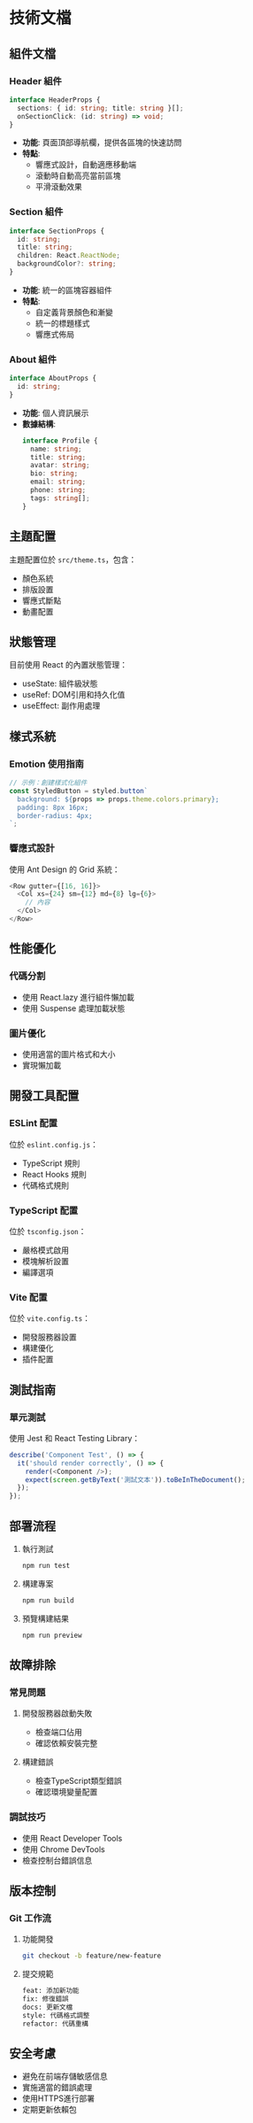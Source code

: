 # 技術文檔

## 組件文檔

### Header 組件

```typescript
interface HeaderProps {
  sections: { id: string; title: string }[];
  onSectionClick: (id: string) => void;
}
```

- **功能**: 頁面頂部導航欄，提供各區塊的快速訪問
- **特點**:
  - 響應式設計，自動適應移動端
  - 滾動時自動高亮當前區塊
  - 平滑滾動效果

### Section 組件

```typescript
interface SectionProps {
  id: string;
  title: string;
  children: React.ReactNode;
  backgroundColor?: string;
}
```

- **功能**: 統一的區塊容器組件
- **特點**:
  - 自定義背景顏色和漸變
  - 統一的標題樣式
  - 響應式佈局

### About 組件

```typescript
interface AboutProps {
  id: string;
}
```

- **功能**: 個人資訊展示
- **數據結構**:
  ```typescript
  interface Profile {
    name: string;
    title: string;
    avatar: string;
    bio: string;
    email: string;
    phone: string;
    tags: string[];
  }
  ```

## 主題配置

主題配置位於 `src/theme.ts`，包含：
- 顏色系統
- 排版設置
- 響應式斷點
- 動畫配置

## 狀態管理

目前使用 React 的內置狀態管理：
- useState: 組件級狀態
- useRef: DOM引用和持久化值
- useEffect: 副作用處理

## 樣式系統

### Emotion 使用指南

```typescript
// 示例：創建樣式化組件
const StyledButton = styled.button`
  background: ${props => props.theme.colors.primary};
  padding: 8px 16px;
  border-radius: 4px;
`;
```

### 響應式設計

使用 Ant Design 的 Grid 系統：
```typescript
<Row gutter={[16, 16]}>
  <Col xs={24} sm={12} md={8} lg={6}>
    // 內容
  </Col>
</Row>
```

## 性能優化

### 代碼分割
- 使用 React.lazy 進行組件懶加載
- 使用 Suspense 處理加載狀態

### 圖片優化
- 使用適當的圖片格式和大小
- 實現懶加載

## 開發工具配置

### ESLint 配置
位於 `eslint.config.js`：
- TypeScript 規則
- React Hooks 規則
- 代碼格式規則

### TypeScript 配置
位於 `tsconfig.json`：
- 嚴格模式啟用
- 模塊解析設置
- 編譯選項

### Vite 配置
位於 `vite.config.ts`：
- 開發服務器設置
- 構建優化
- 插件配置

## 測試指南

### 單元測試
使用 Jest 和 React Testing Library：
```typescript
describe('Component Test', () => {
  it('should render correctly', () => {
    render(<Component />);
    expect(screen.getByText('測試文本')).toBeInTheDocument();
  });
});
```

## 部署流程

1. 執行測試
   ```bash
   npm run test
   ```

2. 構建專案
   ```bash
   npm run build
   ```

3. 預覽構建結果
   ```bash
   npm run preview
   ```

## 故障排除

### 常見問題

1. 開發服務器啟動失敗
   - 檢查端口佔用
   - 確認依賴安裝完整

2. 構建錯誤
   - 檢查TypeScript類型錯誤
   - 確認環境變量配置

### 調試技巧

- 使用 React Developer Tools
- 使用 Chrome DevTools
- 檢查控制台錯誤信息

## 版本控制

### Git 工作流

1. 功能開發
   ```bash
   git checkout -b feature/new-feature
   ```

2. 提交規範
   ```bash
   feat: 添加新功能
   fix: 修復錯誤
   docs: 更新文檔
   style: 代碼格式調整
   refactor: 代碼重構
   ```

## 安全考慮

- 避免在前端存儲敏感信息
- 實施適當的錯誤處理
- 使用HTTPS進行部署
- 定期更新依賴包